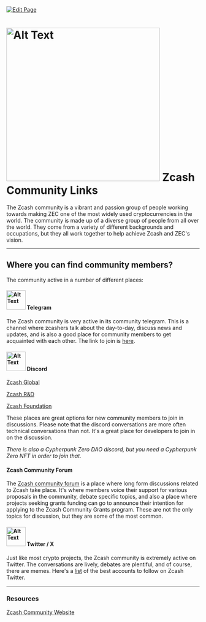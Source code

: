 <a href="https://github.com/henryquincy/zechub/edit/main/site/Zcash_Community/Community_Links.md" target="_blank">
  <img src="https://img.shields.io/badge/Edit-blue" alt="Edit Page"/>
</a>

# <img src="https://i.ibb.co/qYhRbJM/image-2024-02-03-174147713.png" alt="Alt Text" width="400"/> Zcash Community Links

The Zcash community is a vibrant and passion group of people working towards making ZEC one of the most widely used cryptocurrencies in the world. The community is made up of a diverse group of people from all over the world. They come from a variety of different backgrounds and occupations, but they all work together to help achieve Zcash and ZEC's vision.

----

## Where you can find community members?

The community active in a number of different places:

#### <img src="https://i.ibb.co/qBrb4qK/image-2024-02-03-173937048.png" alt="Alt Text" width="50"/>   Telegram

The Zcash community is very active in its community telegram. This is a channel where zcashers talk about the day-to-day, discuss news and updates, and is also a good place for community members to get acquainted with each other. The link to join is [here](https://t.me/Zcash_Community).

#### <img src="https://i.ibb.co/kxVwQxM/image-2024-02-03-174056252.png" alt="Alt Text" width="50"/>   Discord

[Zcash Global](https://discord.gg/zcash)

[Zcash R&D](https://discord.gg/xpzPR53xtU)

[Zcash Foundation](https://discord.gg/na6QZNd)

These places are great options for new community members to join in discussions. Please note that the discord conversations are more often technical conversations than not. It's a great place for developers to join in on the discussion.

*There is also a Cypherpunk Zero DAO discord, but you need a Cypherpunk Zero NFT in order to join that.*

#### Zcash Community Forum

The [Zcash community forum](https://forum.zcashcommunity.com/) is a place where long form discussions related to Zcash take place. It's where members voice their support for various proposals in the community, debate specific topics, and also a place where projects seeking grants funding can go to announce their intention for applying to the Zcash Community Grants program. These are not the only topics for discussion, but they are some of the most common.

#### <img src="https://i.ibb.co/mqKfr62/image-2024-02-03-174240928.png" alt="Alt Text" width="50"/>   Twitter / X

Just like most crypto projects, the Zcash community is extremely active on Twitter. The conversations are lively, debates are plentiful, and of course, there are memes. Here's a [list](https://www.notion.so/zechub/Social-Media-Links-05b9df645af54de7a1989d9c4ccc4d05) of the best accounts to follow on Zcash Twitter.

----

### Resources

[Zcash Community Website](https://www.zcashcommunity.com/)
